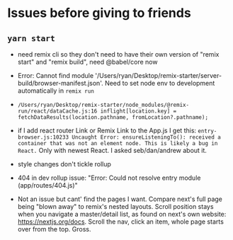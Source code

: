 # Issues before giving to friends

## `yarn start`

- need remix cli so they don't need to have their own version of "remix start" and "remix build", need @babel/core now

- Error: Cannot find module '/Users/ryan/Desktop/remix-starter/server-build/browser-manifest.json'. Need to set node env to development automatically in `remix run`

- `/Users/ryan/Desktop/remix-starter/node_modules/@remix-run/react/dataCache.js:16 inflight[location.key] = fetchDataResults(location.pathname, fromLocation?.pathname);`

- if I add react router Link or Remix Link to the App.js I get this: `entry-browser.js:10233 Uncaught Error: ensureListeningTo(): received a container that was not an element node. This is likely a bug in React.` Only with newest React. I asked seb/dan/andrew about it.

- style changes don't tickle rollup

- 404 in dev rollup issue: "Error: Could not resolve entry module (app/routes/404.js)"

- Not an issue but cant' find the pages I want. Compare next's full page being "blown away" to remix's nested layouts. Scroll position stays when you navigate a master/detail list, as found on next's own website: https://nextjs.org/docs. Scroll the nav, click an item, whole page starts over from the top. Gross.
